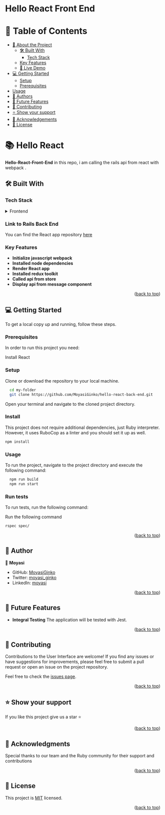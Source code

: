 <a name="readme-top"></a>

# Hello React Front End

# 📗 Table of Contents

- [📖 About the Project](#about-project)
  - [🛠 Built With](#built-with)
    - [Tech Stack](#tech-stack)
  - [Key Features](#key-features)
  - [🚀 Live Demo](#live-demo)
- [💻 Getting Started](#getting-started)
  - [Setup](#setup)
  - [Prerequisites](#prerequisites)
- [Usage](#usage)
- [👥 Authors](#authors)
- [🔭 Future Features](#future-features)
- [🤝 Contributing](#contributing)
- [⭐️ Show your support](#support)
- [🙏 Acknowledgements](#acknowledgements)
- [📝 License](#license)

# 📚 Hello React <a name="about-project"></a>

**Hello-React-Front-End** in this repo, i am calling the rails api from react with webpack .

## 🛠 Built With <a name="built-with"></a>

### Tech Stack <a name="tech-stack"></a>

<details>
<summary>Frontend</summary>
  <ul>
    <li><a href="/">React and Redux</a></li>
  </ul>
  <ul>
    <li><a href="/">HTML and CSS</a></li>
  </ul>
  <ul>
    <li><a href="/">Javascript</a></li>
  </ul>
</details>

### Link to Rails Back End

You can find the React app repository [here](https://github.com/MoyasiGinko/hello-rails-back-end/pull/1)
### Key Features <a name="key-features"></a>

- **Initialize javascript webpack**
- **Installed node dependencies**
- **Render React app**
- **Installed redux toolkit**
- **Called api from store**
- **Display api from message component**

<p align="right">(<a href="#readme-top">back to top</a>)</p>

## 💻 Getting Started <a name="getting-started"></a>

To get a local copy up and running, follow these steps.

### Prerequisites

In order to run this project you need:

Install React

### Setup

Clone or download the repository to your local machine.

```sh
  cd my-folder
  git clone https://github.com/MoyasiGinko/hello-react-back-end.git
```

Open your terminal and navigate to the cloned project directory.

### Install

This project does not require additional dependencies, just Ruby interpreter. However, it uses RuboCop as a linter and you should set it up as well.

```sh
npm install
```

### Usage

To run the project, navigate to the project directory and execute the following command:

```sh
  npm run build
  npm run start
```

### Run tests

To run tests, run the following command:

Run the following command

```sh
rspec spec/
```

<p align="right">(<a href="#readme-top">back to top</a>)</p>

## 👥 Author <a name="authors"></a>

👤 **Moyasi**

- GitHub: [MoyasiGinko](https://github.com/MoyasiGinko)
- Twitter: [moyasi_ginko](https://twitter.com/moyasi_ginko)
- LinkedIn: [moyasi](https://www.linkedin.com/in/moyasi)

<p align="right">(<a href="#readme-top">back to top</a>)</p>

## 🔭 Future Features <a name="features"></a>

- **Integral Testing** The application will be tested with Jest.

<p align="right">(<a href="#readme-top">back to top</a>)</p>

## 🤝 Contributing <a name="contributing"></a>

Contributions to the User Interface are welcome! If you find any issues or have suggestions for improvements, please feel free to submit a pull request or open an issue on the project repository.

Feel free to check the [issues page](../../issues/).

<p align="right">(<a href="#readme-top">back to top</a>)</p>

## ⭐️ Show your support <a name="support"></a>

If you like this project give us a star ⭐️

<p align="right">(<a href="#readme-top">back to top</a>)</p>

## 🙏 Acknowledgments <a name="acknowledgements"></a>

Special thanks to our team and the Ruby community for their support and contributions

<p align="right">(<a href="#readme-top">back to top</a>)</p>

## 📝 License <a name="license"></a>

This project is [MIT](./LICENSE) licensed.

<p align="right">(<a href="#readme-top">back to top</a>)</p>
